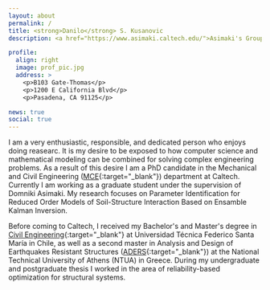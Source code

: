 ```yaml
---
layout: about
permalink: /
title: <strong>Danilo</strong> S. Kusanovic
description: <a href="https://www.asimaki.caltech.edu/">Asimaki's Group</a>. <a href="https://github.com/dankusanovic">GitHub page</a>. <a href="https://www.google.com/maps/place/Caltech,+Gates-Thomas+building/@34.1368233,-118.1241685,18z/data=!4m5!3m4!1s0x80c2c4a7dc55fc89:0xe18c273324110915!8m2!3d34.1371131!4d-118.1245179">Address</a>. 

profile:
  align: right
  image: prof_pic.jpg
  address: >
    <p>B103 Gate-Thomas</p>
    <p>1200 E California Blvd</p>
    <p>Pasadena, CA 91125</p>

news: true
social: true
---
```

I am a very enthusiastic, responsible, and dedicated person who enjoys doing reasearc. It is my desire to be exposed to how computer science and mathematical modeling can be combined for solving complex engineering problems. As a result of this desire I am a PhD candidate in the Mechanical and Civil Engineering ([MCE](http://www.mce.caltech.edu/){:target="\_blank"}) department at Caltech. Currently I am working as a graduate student under the supervision of Domniki Asimaki. My research focuses on Parameter Identification for Reduced Order Models of Soil-Structure Interaction Based on Ensamble Kalman Inversion. 

Before coming to Caltech, I received my Bachelor's and Master's degree in [Civil Engineering](http://postgrado.usm.cl/en/programas/programas-de-magister/magister-en-ciencias-de-la-ingenieria-civil/){:target="\_blank"} at  Universidad Técnica Federico Santa María in Chile, as well as a second master in Analysis and Design of Earthquakes Resistant Structures ([ADERS](http://www.postgrad.structural.civil.ntua.gr/pclab_eng/index_eng.htm){:target="\_blank"}) at the National Technical University of Athens (NTUA) in Greece. During my undergraduate and postgraduate thesis I worked in the area of reliability-based optimization for structural systems. 

<!--
Tell the world about yourself. Link to your favorite [subreddit](http://reddit.com){:target="\_blank"}. You can put a picture in, too. The code is already in, just name your picture `prof_pic.jpg` and put it in the `img/` folder.

Put your address / P.O. box / other info right below your picture. You can also disable any these elements by editing `profile` property of the YAML header of your `_pages/about.md`. Edit `_bibliography/papers.bib` and Jekyll will render your [publications page](/al-folio/publications/) automatically.

Link to your social media connections, too. This theme is set up to use [Font Awesome icons](http://fortawesome.github.io/Font-Awesome/){:target="\_blank"} and [Academicons](https://jpswalsh.github.io/academicons/){:target="\_blank"}, like the ones below. Add your Facebook, Twitter, LinkedIn, Google Scholar, or just disable all of them.
--> 
